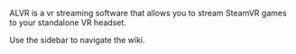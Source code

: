 ALVR is a vr streaming software that allows you to stream SteamVR games to your standalone VR headset.

Use the sidebar to navigate the wiki.
